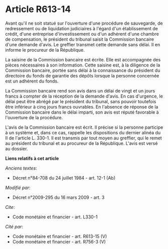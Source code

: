 # Article R613-14

Avant qu'il ne soit statué sur l'ouverture d'une procédure de sauvegarde, de redressement ou de liquidation judiciaires à
l'égard d'un établissement de crédit, d'une entreprise d'investissement ou d'un adhérent d'une chambre de compensation, le
président du tribunal saisit la Commission bancaire d'une demande d'avis. Le greffier transmet cette demande sans délai. Il
en informe le procureur de la République. 

La saisine de la Commission bancaire est écrite. Elle est accompagnée des pièces nécessaires à son information. Cette saisine
est, à la diligence de la Commission bancaire, portée sans délai à la connaissance du président du directoire du fonds de
garantie des dépôts lorsque la personne concernée est un adhérent du fonds. 

La Commission bancaire rend son avis dans un délai de vingt et un jours francs à compter de la réception de la demande
d'avis. En cas d'urgence, le délai peut être abrégé par le président du tribunal, sans pouvoir toutefois être inférieur à
cinq jours francs ouvrables. En l'absence de réponse de la Commission bancaire dans le délai imparti, son avis est réputé
favorable à l'ouverture de la procédure. 

L'avis de la Commission bancaire est écrit. Il précise si la personne participe à un système et, dans ce cas, rappelle les
dispositions du dernier alinéa du II de l'article L. 330-1. Il est transmis par tout moyen au greffier, qui le remet au
président du tribunal et au procureur de la République. L'avis est versé au dossier.

**Liens relatifs à cet article**

_Anciens textes_:

  - Décret n°84-708 du 24 juillet 1984 - art. 12-1 (Ab)

_Modifié par_:

  - Décret n°2009-295 du 16 mars 2009 - art. 3

_Cite_:

  - Code monétaire et financier - art. L330-1

_Cité par_:

  - Code monétaire et financier - art. R613-15 (V)
  - Code monétaire et financier - art. R756-3 (V)
